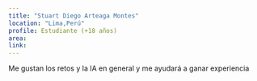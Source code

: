 ```yaml
---
title: "Stuart Diego Arteaga Montes"
location: "Lima,Perú"
profile: Estudiante (+18 años)
area: 
link: 
---
```


Me gustan los retos y la IA en general y me ayudará a ganar experiencia